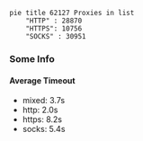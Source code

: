 
```mermaid
pie title 62127 Proxies in list
    "HTTP" : 28870
    "HTTPS": 10756
    "SOCKS" : 30951
```

### Some Info
#### Average Timeout

- mixed: 3.7s
- http: 2.0s
- https: 8.2s
- socks: 5.4s
